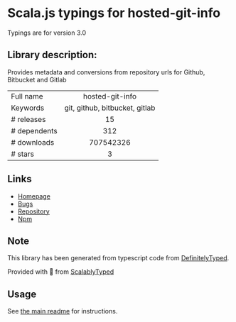 
# Scala.js typings for hosted-git-info

Typings are for version 3.0

## Library description:
Provides metadata and conversions from repository urls for Github, Bitbucket and Gitlab

|                    |                 |
| ------------------ | :-------------: |
| Full name          | hosted-git-info |
| Keywords           | git, github, bitbucket, gitlab |
| # releases         | 15 |
| # dependents       | 312 |
| # downloads        | 707542326 |
| # stars            | 3 |

## Links
- [Homepage](https://github.com/npm/hosted-git-info)
- [Bugs](https://github.com/npm/hosted-git-info/issues)
- [Repository](https://github.com/npm/hosted-git-info)
- [Npm](https://www.npmjs.com/package/hosted-git-info)
    


## Note
This library has been generated from typescript code from [DefinitelyTyped](https://definitelytyped.org).

Provided with :purple_heart: from [ScalablyTyped](https://github.com/oyvindberg/ScalablyTyped)

## Usage
See [the main readme](../../readme.md) for instructions.



